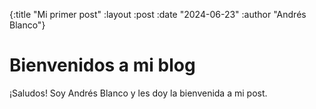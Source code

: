 {:title "Mi primer post"
:layout :post 
:date "2024-06-23"
:author "Andrés Blanco"}

# Bienvenidos a mi blog

¡Saludos! Soy Andrés Blanco y les doy la bienvenida a mi post.